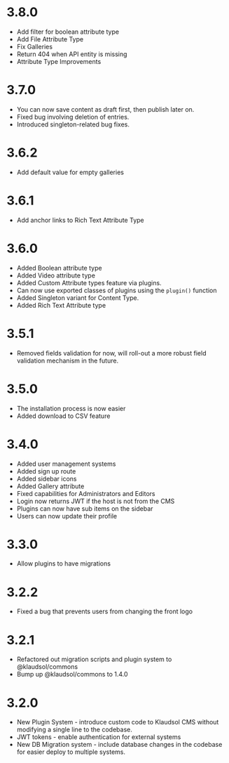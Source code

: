 # 3.8.0
* Add filter for boolean attribute type
* Add File Attribute Type
* Fix Galleries
* Return 404 when API entity is missing
* Attribute Type Improvements

# 3.7.0
* You can now save content as draft first, then publish later on.
* Fixed bug involving deletion of entries.
* Introduced singleton-related bug fixes.

# 3.6.2
* Add default value for empty galleries

# 3.6.1
* Add anchor links to Rich Text Attribute Type


# 3.6.0
* Added Boolean attribute type
* Added Video attribute type
* Added Custom Attribute types feature via plugins.
* Can now use exported classes of plugins using the `plugin()` function
* Added Singleton variant for Content Type.
* Added Rich Text Attribute type

# 3.5.1
* Removed fields validation for now, will roll-out a more robust field validation mechanism in the future.

# 3.5.0
* The installation process is now easier 
* Added download to CSV feature

# 3.4.0
* Added user management systems
* Added sign up route
* Added sidebar icons
* Added Gallery attribute
* Fixed capabilities for Administrators and Editors
* Login now returns JWT if the host is not from the CMS
* Plugins can now have sub items on the sidebar
* Users can now update their profile


# 3.3.0
* Allow plugins to have migrations 

# 3.2.2
* Fixed a bug that prevents users from changing the front logo

# 3.2.1
* Refactored out migration scripts and plugin system to @klaudsol/commons
* Bump up @klaudsol/commons to 1.4.0

# 3.2.0
* New Plugin System - introduce custom code to Klaudsol CMS without modifying a single line to the codebase.
* JWT tokens - enable authentication for external systems
* New DB Migration system - include database changes in the codebase for easier deploy to multiple systems.

